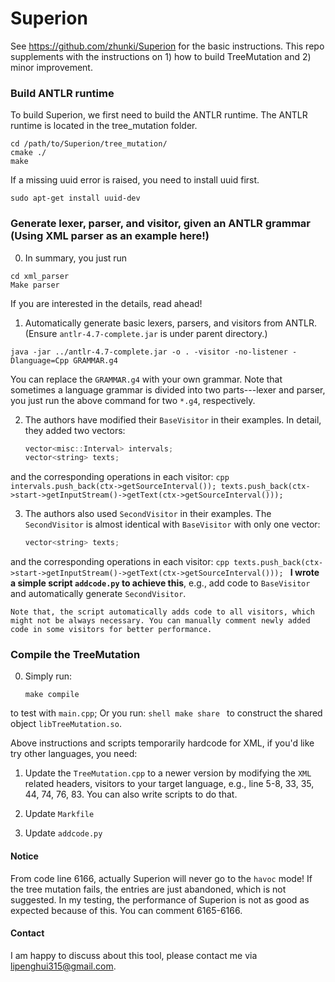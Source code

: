 # Superion

See https://github.com/zhunki/Superion for the basic instructions. This repo supplements with the instructions on 1) how to build TreeMutation and 2) minor improvement.

### Build ANTLR runtime
To build Superion, we first need to build the ANTLR runtime. The ANTLR runtime is located in the tree_mutation folder.

```shell
cd /path/to/Superion/tree_mutation/
cmake ./
make
```
If a missing uuid error is raised, you need to install uuid first.
```shell
sudo apt-get install uuid-dev
```
### Generate lexer, parser, and visitor, given an ANTLR grammar (Using XML parser as an example here!)
0. In summary, you just run 
```shell
cd xml_parser
Make parser
```
If you are interested in the details, read ahead!

1. Automatically generate basic lexers, parsers, and visitors from ANTLR. (Ensure `antlr-4.7-complete.jar` is under parent directory.)
```
java -jar ../antlr-4.7-complete.jar -o . -visitor -no-listener -Dlanguage=Cpp GRAMMAR.g4 
```
You can replace the `GRAMMAR.g4` with your own grammar. Note that sometimes a language grammar is divided into two parts---lexer and parser, you just run the above command for two `*.g4`, respectively.

2. The authors have modified their `BaseVisitor` in their examples. In detail, they added two vectors:
    ```cpp
    vector<misc::Interval> intervals;
    vector<string> texts;
    ```
and the corresponding operations in each visitor:
    ```cpp
    intervals.push_back(ctx->getSourceInterval());
    texts.push_back(ctx->start->getInputStream()->getText(ctx->getSourceInterval()));
    ```

3. The authors also used `SecondVisitor` in their examples. The `SecondVisitor` is almost identical with `BaseVisitor` with only one vector:
    ```cpp
    vector<string> texts;
    ```
and the corresponding operations in each visitor:
    ```cpp
    texts.push_back(ctx->start->getInputStream()->getText(ctx->getSourceInterval()));
    ```
**I wrote a simple script `addcode.py` to achieve this**, e.g., add code to `BaseVisitor` and automatically generate `SecondVisitor`.
    
    Note that, the script automatically adds code to all visitors, which might not be always necessary. You can manually comment newly added code in some visitors for better performance.

### Compile the TreeMutation
0. Simply run:
    ```shell
    make compile
    ```
to test with `main.cpp`;
Or you run:
    ```shell
    make share
    ```
to construct the shared object `libTreeMutation.so`.

Above instructions and scripts temporarily hardcode for XML, if you'd like try other languages, you need:
1. Update the `TreeMutation.cpp` to a newer version by modifying the `XML` related headers, visitors to your target language, e.g., line 5-8, 33, 35, 44, 74, 76, 83. You can also write scripts to do that.

2. Update `Markfile`

3. Update `addcode.py`

#### Notice
From code line 6166, actually Superion will never go to the `havoc` mode! If the tree mutation fails, the entries are just abandoned, which is not suggested. In my testing, the performance of Superion is not as good as expected because of this. You can comment 6165-6166.


#### Contact
I am happy to discuss about this tool, please contact me via <lipenghui315@gmail.com>.
